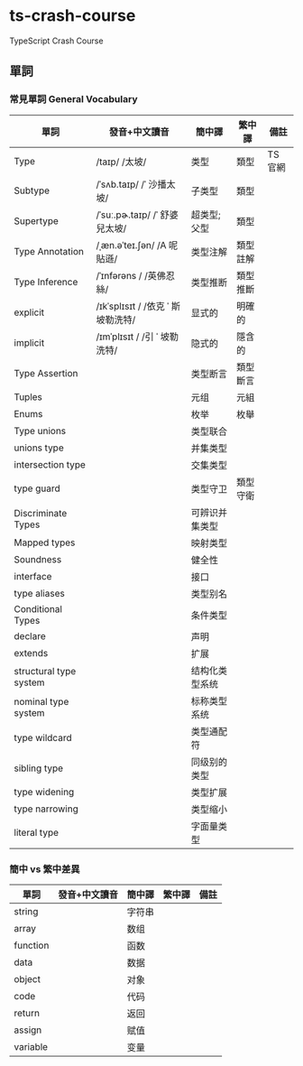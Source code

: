 # ts-crash-course

TypeScript Crash Course

## 單詞

### 常見單詞 General Vocabulary

| 單詞                   | 發音+中文讀音                     | 簡中譯         | 繁中譯   | 備註    |
| ---------------------- | --------------------------------- | -------------- | -------- | ------- |
| Type                   | /taɪp/ /太坡/                     | 类型           | 類型     | TS 官網 |
| Subtype                | /ˈsʌb.taɪp/ /ˈ 沙播太坡/          | 子类型         | 類型     |         |
| Supertype              | /ˈsuː.pɚ.taɪp/ /ˈ 舒婆兒太坡/     | 超类型; 父型   | 類型     |         |
| Type Annotation        | /ˌæn.əˈteɪ.ʃən/ /A 呢貼遜/        | 类型注解       | 類型註解 |         |
| Type Inference         | /ˈɪnfərəns / /英佛忍絲/           | 类型推断       | 類型推斷 |         |
| explicit               | /ɪkˈsplɪsɪt / /依克 ˈ 斯坡勒洗特/ | 显式的         | 明確的   |         |
| implicit               | /ɪmˈplɪsɪt / /引 ˈ 坡勒洗特/      | 隐式的         | 隱含的   |         |
| Type Assertion         |                                   | 类型断言       | 類型斷言 |         |
| Tuples                 |                                   | 元组           | 元組     |         |
| Enums                  |                                   | 枚举           | 枚舉     |         |
| Type unions            |                                   | 类型联合       |          |         |
| unions type            |                                   | 并集类型       |          |         |
| intersection type      |                                   | 交集类型       |          |         |
| type guard             |                                   | 类型守卫       | 類型守衛 |         |
| Discriminate Types     |                                   | 可辨识并集类型 |          |         |
| Mapped types           |                                   | 映射类型       |          |         |
| Soundness              |                                   | 健全性         |          |         |
| interface              |                                   | 接口           |          |         |
| type aliases           |                                   | 类型别名       |          |         |
| Conditional Types      |                                   | 条件类型       |          |         |
| declare                |                                   | 声明           |          |         |
| extends                |                                   | 扩展           |          |         |
| structural type system |                                   | 结构化类型系统 |          |         |
| nominal type system    |                                   | 标称类型系统   |          |         |
| type wildcard          |                                   | 类型通配符     |          |         |
| sibling type           |                                   | 同级别的类型   |          |         |
| type widening          |                                   | 类型扩展       |          |         |
| type narrowing         |                                   | 类型缩小       |          |         |
| literal type           |                                   | 字面量类型     |          |         |

### 簡中 vs 繁中差異

| 單詞     | 發音+中文讀音 | 簡中譯 | 繁中譯 | 備註 |
| -------- | ------------- | ------ | ------ | ---- |
| string   |               | 字符串 |        |      |
| array    |               | 数组   |        |      |
| function |               | 函数   |        |      |
| data     |               | 数据   |        |      |
| object   |               | 对象   |        |      |
| code     |               | 代码   |        |      |
| return   |               | 返回   |        |      |
| assign   |               | 赋值   |        |      |
| variable |               | 变量   |        |      |
